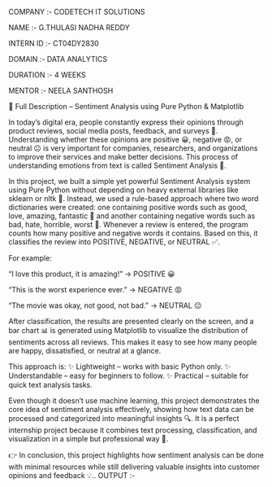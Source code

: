 COMPANY :- CODETECH IT SOLUTIONS

NAME :- G.THULASI NADHA REDDY

INTERN ID :- CT04DY2830

DOMAIN :- DATA ANALYTICS

DURATION :- 4 WEEKS

MENTOR :- NEELA SANTHOSH

📌 Full Description – Sentiment Analysis using Pure Python & Matplotlib

In today’s digital era, people constantly express their opinions through product reviews, social media posts, feedback, and surveys 💬. Understanding whether these opinions are positive 😀, negative 😡, or neutral 😐 is very important for companies, researchers, and organizations to improve their services and make better decisions. This process of understanding emotions from text is called Sentiment Analysis 🧠.

In this project, we built a simple yet powerful Sentiment Analysis system using Pure Python without depending on heavy external libraries like sklearn or nltk 🚫. Instead, we used a rule-based approach where two word dictionaries were created: one containing positive words such as good, love, amazing, fantastic 💚 and another containing negative words such as bad, hate, horrible, worst 🔴. Whenever a review is entered, the program counts how many positive and negative words it contains. Based on this, it classifies the review into POSITIVE, NEGATIVE, or NEUTRAL ✅.

For example:

“I love this product, it is amazing!” → POSITIVE 😀

“This is the worst experience ever.” → NEGATIVE 😡

“The movie was okay, not good, not bad.” → NEUTRAL 😐

After classification, the results are presented clearly on the screen, and a bar chart 📊 is generated using Matplotlib to visualize the distribution of sentiments across all reviews. This makes it easy to see how many people are happy, dissatisfied, or neutral at a glance.

This approach is:
✨ Lightweight – works with basic Python only.
✨ Understandable – easy for beginners to follow.
✨ Practical – suitable for quick text analysis tasks.

Even though it doesn’t use machine learning, this project demonstrates the core idea of sentiment analysis effectively, showing how text data can be processed and categorized into meaningful insights 🔍. It is a perfect internship project because it combines text processing, classification, and visualization in a simple but professional way 🎯.

👉 In conclusion, this project highlights how sentiment analysis can be done with minimal resources while still delivering valuable insights into customer opinions and feedback 💡..
OUTPUT :- 


